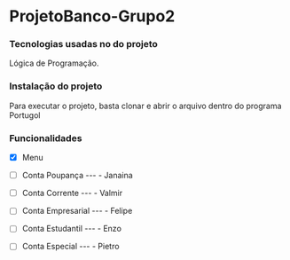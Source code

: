 # ProjetoBanco-Grupo2

### Tecnologias usadas no do projeto

Lógica de Programação.

### Instalação do projeto

Para executar o projeto, basta clonar e abrir o arquivo dentro do programa Portugol

### Funcionalidades

- [x] Menu
- [ ] Conta Poupança  ---    -   Janaina
- [ ] Conta Corrente  ---    -   Valmir
- [ ] Conta Empresarial ---  -   Felipe
- [ ] Conta Estudantil ---   -   Enzo
- [ ] Conta Especial   ---   -   Pietro

